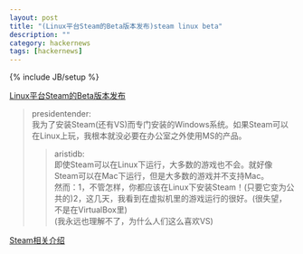 ```yaml
---
layout: post
title: "(Linux平台Steam的Beta版本发布)steam linux beta"
description: ""
category: hackernews
tags: [hackernews]
---
```

{% include JB/setup %}

[Linux平台Steam的Beta版本发布](http://news.ycombinator.com/item?id=4701873)

> presidentender:  
    我为了安装Steam(还有VS)而专门安装的Windows系统。如果Steam可以在Linux上玩，我根本就没必要在办公室之外使用MS的产品。  
>> aristidb:  
    即使Steam可以在Linux下运行，大多数的游戏也不会。就好像Steam可以在Mac下运行，但是大多数的游戏并不支持Mac。  
    然而：1，不管怎样，你都应该在Linux下安装Steam！(只要它变为公共的)2，这几天，我看到在虚拟机里的游戏运行的很好。(很失望，不是在VirtualBox里)  
    (我永远也理解不了，为什么人们这么喜欢VS)



[Steam相关介绍](http://zhuzhonghua.github.com/blog/2012/07/11/dota2-valve-bram-cohen-bt/)
